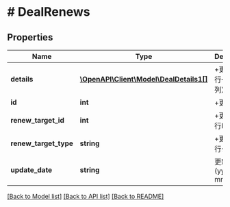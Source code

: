 # # DealRenews

## Properties

Name | Type | Description | Notes
------------ | ------------- | ------------- | -------------
**details** | [**\OpenAPI\Client\Model\DealDetails1[]**](DealDetails1.md) | +更新の明細行一覧（配列） |
**id** | **int** | +更新行ID |
**renew_target_id** | **int** | +更新の対象行ID |
**renew_target_type** | **string** | +更新の対象行タイプ |
**update_date** | **string** | 更新日 (yyyy-mm-dd) |

[[Back to Model list]](../../README.md#models) [[Back to API list]](../../README.md#endpoints) [[Back to README]](../../README.md)
